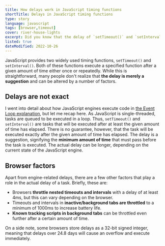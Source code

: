 ```yaml
---
title: How delays work in JavaScript timing functions
shortTitle: Delays in JavaScript timing functions
type: story
language: javascript
tags: [browser,timeout]
cover: river-house-lights
excerpt: Did you know that the delay of `setTimeout()` and `setInterval()` is merely a suggestion?
listed: true
dateModified: 2022-10-26
---
```


JavaScript provides two widely used timing functions, `setTimeout()` and `setInterval()`. Both of these functions execute a specified function after a given amount of time either once or repeatedly. While this is straightforward, many people don't realize that **the delay is merely a suggestion** and can be altered by a number of factors.

## Delays are not exact

I went into detail about how JavaScript engines execute code in [the Event Loop explanation](/js/s/event-loop-explained), but let me recap here. As JavaScript is single-threaded, tasks are queued to be executed in a loop. Thus, `setTimeout()` and `setInterval()` are tasks that will be executed after at least the given amount of time has elapsed. There is no guarantee, however, that the task will be executed exactly after the given amount of time has elapsed. The delay is a suggestion, signifying the **minimum amount of time** that must pass before the task is executed. The actual delay can be longer, depending on the current state of the JavaScript engine.

## Browser factors

Apart from engine-related delays, there are a few other factors that play a role in the actual delay of a task. Briefly, these are:

- Browsers **throttle nested timeouts and intervals** with a delay of at least 4ms, but this can vary depending on the browser.
- Timeouts and intervals in **inactive/background tabs are throttled** to a minimum of 1000ms to increase battery life.
- **Known tracking scripts in background tabs** can be throttled even further after a certain amount of time.

On a side note, some browsers store delays as a 32-bit signed integer, meaning that delays over 24.8 days will cause an overflow and execute immediately.
